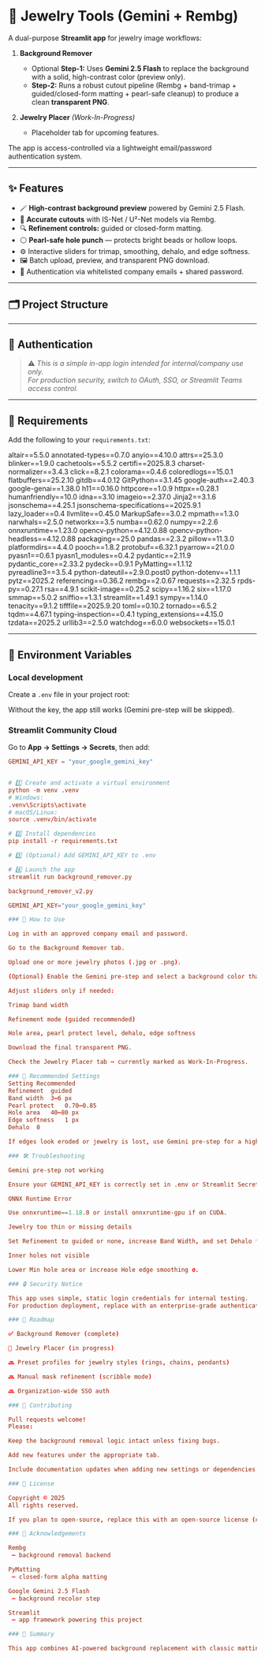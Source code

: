 # 💎 Jewelry Tools (Gemini + Rembg)

A dual-purpose **Streamlit app** for jewelry image workflows:

1. **Background Remover**
   - Optional **Step-1:** Uses **Gemini 2.5 Flash** to replace the background with a solid, high-contrast color (preview only).
   - **Step-2:** Runs a robust cutout pipeline (Rembg + band-trimap + guided/closed-form matting + pearl-safe cleanup) to produce a clean **transparent PNG**.

2. **Jewelry Placer** *(Work-In-Progress)*
   - Placeholder tab for upcoming features.

The app is access-controlled via a lightweight email/password authentication system.

---

## ✨ Features

- 🪄 **High-contrast background preview** powered by Gemini 2.5 Flash.
- 🎯 **Accurate cutouts** with IS-Net / U²-Net models via Rembg.
- 🔍 **Refinement controls:** guided or closed-form matting.
- ⚪ **Pearl-safe hole punch** — protects bright beads or hollow loops.
- ⚙️ Interactive sliders for trimap, smoothing, dehalo, and edge softness.
- 🖼️ Batch upload, preview, and transparent PNG download.
- 🔐 Authentication via whitelisted company emails + shared password.

---

## 🗂️ Project Structure

---

## 🔐 Authentication

> ⚠️ *This is a simple in-app login intended for internal/company use only.  
> For production security, switch to OAuth, SSO, or Streamlit Teams access control.*

---

## 🧰 Requirements

Add the following to your `requirements.txt`:

altair==5.5.0
annotated-types==0.7.0
anyio==4.10.0
attrs==25.3.0
blinker==1.9.0
cachetools==5.5.2
certifi==2025.8.3
charset-normalizer==3.4.3
click==8.2.1
colorama==0.4.6
coloredlogs==15.0.1
flatbuffers==25.2.10
gitdb==4.0.12
GitPython==3.1.45
google-auth==2.40.3
google-genai==1.38.0
h11==0.16.0
httpcore==1.0.9
httpx==0.28.1
humanfriendly==10.0
idna==3.10
imageio==2.37.0
Jinja2==3.1.6
jsonschema==4.25.1
jsonschema-specifications==2025.9.1
lazy_loader==0.4
llvmlite==0.45.0
MarkupSafe==3.0.2
mpmath==1.3.0
narwhals==2.5.0
networkx==3.5
numba==0.62.0
numpy==2.2.6
onnxruntime==1.23.0
opencv-python==4.12.0.88
opencv-python-headless==4.12.0.88
packaging==25.0
pandas==2.3.2
pillow==11.3.0
platformdirs==4.4.0
pooch==1.8.2
protobuf==6.32.1
pyarrow==21.0.0
pyasn1==0.6.1
pyasn1_modules==0.4.2
pydantic==2.11.9
pydantic_core==2.33.2
pydeck==0.9.1
PyMatting==1.1.12
pyreadline3==3.5.4
python-dateutil==2.9.0.post0
python-dotenv==1.1.1
pytz==2025.2
referencing==0.36.2
rembg==2.0.67
requests==2.32.5
rpds-py==0.27.1
rsa==4.9.1
scikit-image==0.25.2
scipy==1.16.2
six==1.17.0
smmap==5.0.2
sniffio==1.3.1
streamlit==1.49.1
sympy==1.14.0
tenacity==9.1.2
tifffile==2025.9.20
toml==0.10.2
tornado==6.5.2
tqdm==4.67.1
typing-inspection==0.4.1
typing_extensions==4.15.0
tzdata==2025.2
urllib3==2.5.0
watchdog==6.0.0
websockets==15.0.1


---

## 🔑 Environment Variables

### Local development

Create a `.env` file in your project root:

Without the key, the app still works (Gemini pre-step will be skipped).

### Streamlit Community Cloud

Go to **App → Settings → Secrets**, then add:

```toml
GEMINI_API_KEY = "your_google_gemini_key"


# 1️⃣ Create and activate a virtual environment
python -m venv .venv
# Windows:
.venv\Scripts\activate
# macOS/Linux:
source .venv/bin/activate

# 2️⃣ Install dependencies
pip install -r requirements.txt

# 3️⃣ (Optional) Add GEMINI_API_KEY to .env

# 4️⃣ Launch the app
streamlit run background_remover.py

background_remover_v2.py

GEMINI_API_KEY="your_google_gemini_key"

### 🧭 How to Use

Log in with an approved company email and password.

Go to the Background Remover tab.

Upload one or more jewelry photos (.jpg or .png).

(Optional) Enable the Gemini pre-step and select a background color that contrasts the jewelry.

Adjust sliders only if needed:

Trimap band width

Refinement mode (guided recommended)

Hole area, pearl protect level, dehalo, edge softness

Download the final transparent PNG.

Check the Jewelry Placer tab — currently marked as Work-In-Progress.

### 🧪 Recommended Settings
Setting	Recommended
Refinement	guided
Band width	3–6 px
Pearl protect	0.70–0.85
Hole area	40–80 px
Edge softness	1 px
Dehalo	0

If edges look eroded or jewelry is lost, use Gemini pre-step for a high-contrast color and stick with guided refinement.

### 🛠️ Troubleshooting

Gemini pre-step not working

Ensure your GEMINI_API_KEY is correctly set in .env or Streamlit Secrets.

ONNX Runtime Error

Use onnxruntime==1.18.0 or install onnxruntime-gpu if on CUDA.

Jewelry too thin or missing details

Set Refinement to guided or none, increase Band Width, and set Dehalo to 0.

Inner holes not visible

Lower Min hole area or increase Hole edge smoothing σ.

### 🔒 Security Notice

This app uses simple, static login credentials for internal testing.
For production deployment, replace with an enterprise-grade authentication system (OAuth / SSO) and store credentials in Streamlit Secrets.

### 🧭 Roadmap

✅ Background Remover (complete)

🚧 Jewelry Placer (in progress)

🔜 Preset profiles for jewelry styles (rings, chains, pendants)

🔜 Manual mask refinement (scribble mode)

🔜 Organization-wide SSO auth

### 🤝 Contributing

Pull requests welcome!
Please:

Keep the background removal logic intact unless fixing bugs.

Add new features under the appropriate tab.

Include documentation updates when adding new settings or dependencies.

### 📜 License

Copyright © 2025
All rights reserved.

If you plan to open-source, replace this with an open-source license (e.g., MIT or Apache 2.0).

### 🙏 Acknowledgements

Rembg
 — background removal backend

PyMatting
 — closed-form alpha matting

Google Gemini 2.5 Flash
 — background recolor step

Streamlit
 — app framework powering this project

### 🏁 Summary

This app combines AI-powered background replacement with classic matting techniques, offering a reliable jewelry cutout pipeline that even handles pearls, loops, and soft edges — all inside an intuitive Streamlit interface.



